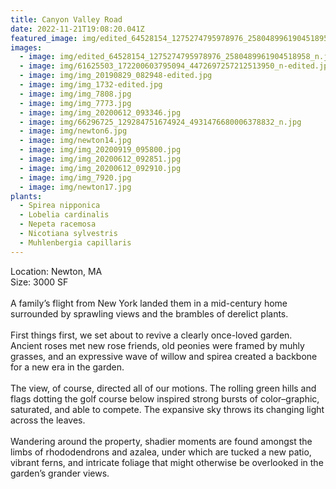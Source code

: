 ```yaml
---
title: Canyon Valley Road
date: 2022-11-21T19:08:20.041Z
featured_image: img/edited_64528154_1275274795978976_2580489961904518958_n.jpg
images:
  - image: img/edited_64528154_1275274795978976_2580489961904518958_n.jpg
  - image: img/61625503_172200603795094_4472697257212513950_n-edited.jpg
  - image: img/img_20190829_082948-edited.jpg
  - image: img/img_1732-edited.jpg
  - image: img/img_7808.jpg
  - image: img/img_7773.jpg
  - image: img/img_20200612_093346.jpg
  - image: img/66296725_129284751674924_4931476680006378832_n.jpg
  - image: img/newton6.jpg
  - image: img/newton14.jpg
  - image: img/img_20200919_095800.jpg
  - image: img/img_20200612_092851.jpg
  - image: img/img_20200612_092910.jpg
  - image: img/img_7920.jpg
  - image: img/newton17.jpg
plants:
  - Spirea nipponica
  - Lobelia cardinalis
  - Nepeta racemosa
  - Nicotiana sylvestris
  - Muhlenbergia capillaris
---
```

Location: Newton, MA\
S﻿ize: 3000 SF\
\
A family’s flight from New York landed them in a mid-century home surrounded by sprawling views and the brambles of derelict plants. \
\
First things first, we set about to revive a clearly once-loved garden. Ancient roses met new rose friends, old peonies were framed by muhly grasses, and an expressive wave of willow and spirea created a backbone for a new era in the garden. \
\
The view, of course, directed all of our motions. The rolling green hills and flags dotting the golf course below inspired strong bursts of color–graphic, saturated, and able to compete. The expansive sky throws its changing light across the leaves. \
\
Wandering around the property, shadier moments are found amongst the limbs of rhododendrons and azalea, under which are tucked a new patio, vibrant ferns, and intricate foliage that might otherwise be overlooked in the garden’s grander views.